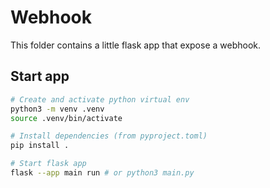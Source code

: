 # Webhook

This folder contains a little flask app that expose a webhook.

## Start app

```bash
# Create and activate python virtual env
python3 -m venv .venv
source .venv/bin/activate

# Install dependencies (from pyproject.toml)
pip install .

# Start flask app
flask --app main run # or python3 main.py
```